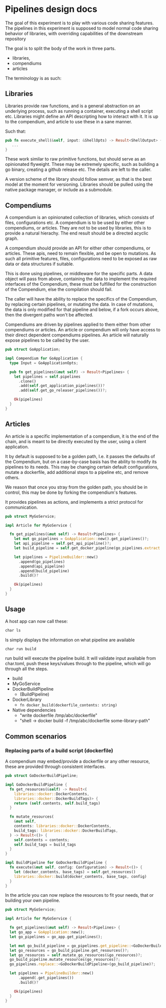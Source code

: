 # Pipelines design docs

The goal of this experiment is to play with various code sharing features. The
pipelines in this experiment is supposed to model normal code sharing behavior
of libraries, with overriding capabilities of the downstream repository

The goal is to split the body of the work in three parts.

- libraries,
- compendiums
- articles

The terminology is as such:

## Libraries

Libraries provide raw functions, and is a general abstraction on an underlying
process, such as running a container, executing a shell script etc. Libraries
might define an API descripting how to interact with it. It is up to the
compendium, and article to use these in a sane manner.

Such that:

```rust
pub fn execute_shell(&self, input: &ShellOpts) -> Result<ShellOutput> {
   ...
}
```

These work similar to raw primitive functions, but should serve as an
opinionated flyweight. These may be extremely specific, such as building a go
binary, creating a github release etc. The details are left to the caller.

A version scheme of the library should follow semver, as that is the best model
at the moment for versioning. Libraries should be pulled using the native
package manager, or include as a submodule.

## Compendiums

A compendium is an opinionated collection of libraries, which consists of files,
configurations etc. A compendium is to be used by either other compendiums, or
articles. They are not to be used by libraries, this is to provide a natural
hierachy. The end result should be a directed acyclic graph.

A compendium should provide an API for either other compendiums, or articles.
These apis, need to remain flexible, and be open to mutations. As such all
primitive features, files, configurations need to be exposed as raw data or data
structures if suitable.

This is done using pipelines, or middleware for the specific parts. A data
object will pass from above, containing the data to implement the required
interfaces of the Compendium, these must be fulfilled for the construction of
the Compendium, else the compilation should fail.

The caller will have the ability to replace the specifics of the Compendium, by
replacing certain pipelines, or mutating the data. In case of mutations, the
data is only modified for that pipeline and below, if a fork occurs above, then
the divergent paths won't be affected.

Compendiums are driven by pipelines applied to them either from other
compendiums or articles. An article or compendium will only have access to their
direct dependent compendiums pipelines. An article will naturally expose
pipelines to be called by the user.

```rust
pub struct GoApplication;

impl Compendium for GoApplication {
  type Input = GoApplicationOpts;

  pub fn get_pipelines(&mut self) -> Result<Pipelines> {
    let pipelines = self.pipelines
      .clone()
      .add(self.get_application_pipelines())?
      .add(self.get_go_releaser_pipelines())?;

    Ok(pipelines)
  }
}
```

## Articles

An article is a specific implementation of a compendium, it is the end of the
chain, and is meant to be directly executed by the user, using a client
application.

It by default is supposed to be a golden path, I.e. it passes the defaults of
the Compendium, but on a case-by-case basis has the ability to modify its
pipelines to its needs. This may be changing certain default configurations,
mutate a dockerfile, add additional steps to a pipeline etc, and remove others.

We reason that once you stray from the golden path, you should be in control,
this may be done by forking the compendium's features.

It provides pipelines as actions, and implements a strict protocol for
communication.

```rust
pub struct MyGoService;

impl Article for MyGoService {

  fn get_pipelines(&mut self) -> Result<Pipelines> {
    let mut go_pipelines = GoApplication::new().get_pipelines()?;
    let api_pipeline = self.get_api_pipeline()?;
    let build_pipeline = self.get_docker_pipeline(go_pipelines.extract::<BuildPipeline>()?)?;;

    let pipelines = PipelineBuilder::new()
      .append(go_pipelines)
      .append(api_pipeline)
      .append(build_pipeline)
      .build()?

    Ok(pipelines)
  }
}
```

## Usage

A host app can now call these:

```bash
char ls
```

ls simply displays the information on what pipeline are available

```bash
char run build
```

run build will execute the pipeline build. It will validate input available from
char.toml, push these keys/values through to the pipeline, which will go through
all the steps.

- build
- MyGoService
- DockerBuildPipeline
  - (BuildPipeline)
- DockerLibrary
  - `fn docker_build(dockerfile_contents: string)`
- Native dependencies
  - "write dockerfile /tmp/abc/dockerfile"
  - "shell -> docker build -f /tmp/abc/dockerfile some-library-path"

## Common scenarios

### Replacing parts of a build script (dockerfile)

A compendium may embed/provide a dockerfile or any other resource, these are
provided through consistent interfaces.

```rust
pub struct GoDockerBuildPipeline;

impl GoDockerBuildPipeline {
  fn get_resources(&self) -> Result<(
    libraries::docker::DockerContents,
    libraries::docker::DockerBuildTags)> {
    return (self.contents, self.build_tags)
  }

  fn mutate_resources(
    &mut self,
    contents: libraries::docker::DockerContents,
    build_tags: libraries::docker::DockerBuildTags,
  ) -> Result<()> {
    self.contents = contents;
    self.build_tags = build_tags
  }
}

impl BuildPipeline for GoDockerBuildPipeline {
  fn execute(&mut self, config: Configuration) -> Result<()> {
    let (docker_contents, base_tags) = self.get_resources()
    libraries::docker::build(docker_contents, base_tags, config)
  }
}
```

In the article you can now replace the resources to fit your needs, that or
building your own pipeline.

```rust
pub struct MyGoService;

impl Article for MyGoService {

  fn get_pipelines(&mut self) -> Result<Pipelines> {
  let go_app = GoApplication::new();
  let go_pipelines = go_app.get_pipelines();

  let mut go_build_pipeline = go_pipelines.get_pipeline::<GoDockerBuildPipeline>()?;
  let go_resources = go_build_pipeline.get_resources()?;
  let go_resources = self.mutate_go_resources(&go_resources)?;
  go_build_pipeline.mutate_resources(go_resources)?;
  go_pipelines.replace::<GoDockerBuildPipeline>(go_build_pipeline)?;

  let pipelines = PipelineBuilder::new()
      .append(.get_pipelines())
      .build()?

    Ok(pipelines)
  }
}
```
